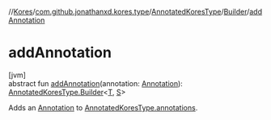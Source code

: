 //[Kores](../../../../index.md)/[com.github.jonathanxd.kores.type](../../index.md)/[AnnotatedKoresType](../index.md)/[Builder](index.md)/[addAnnotation](add-annotation.md)

# addAnnotation

[jvm]\
abstract fun [addAnnotation](add-annotation.md)(annotation: [Annotation](../../../com.github.jonathanxd.kores.base/-annotation/index.md)): [AnnotatedKoresType.Builder](index.md)<[T](index.md), [S](index.md)>

Adds an [Annotation](../../../com.github.jonathanxd.kores.base/-annotation/index.md) to [AnnotatedKoresType.annotations](../annotations.md).
